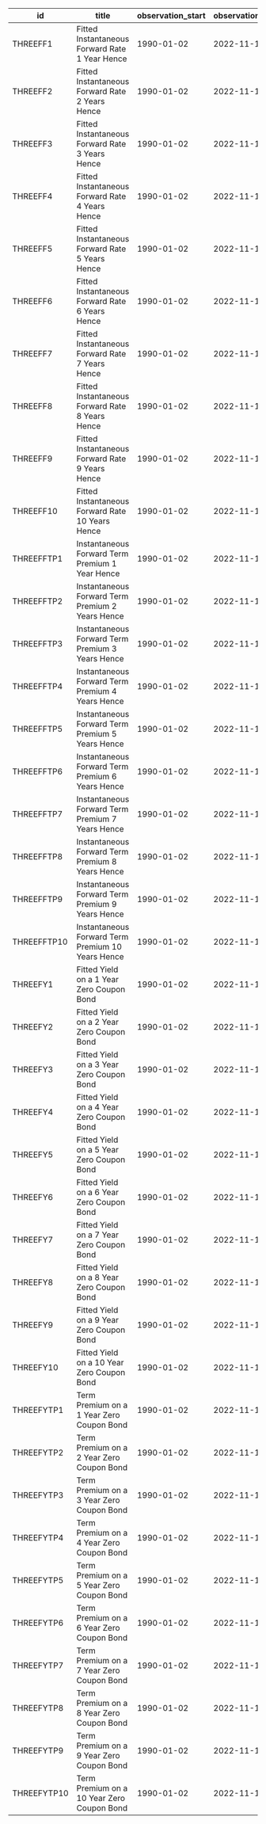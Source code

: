 | id          | title                                             | observation_start   | observation_end   |
|-------------|---------------------------------------------------|---------------------|-------------------|
| THREEFF1    | Fitted Instantaneous Forward Rate 1 Year Hence    | 1990-01-02          | 2022-11-10        |
| THREEFF2    | Fitted Instantaneous Forward Rate 2 Years Hence   | 1990-01-02          | 2022-11-10        |
| THREEFF3    | Fitted Instantaneous Forward Rate 3 Years Hence   | 1990-01-02          | 2022-11-10        |
| THREEFF4    | Fitted Instantaneous Forward Rate 4 Years Hence   | 1990-01-02          | 2022-11-10        |
| THREEFF5    | Fitted Instantaneous Forward Rate 5 Years Hence   | 1990-01-02          | 2022-11-10        |
| THREEFF6    | Fitted Instantaneous Forward Rate 6 Years Hence   | 1990-01-02          | 2022-11-10        |
| THREEFF7    | Fitted Instantaneous Forward Rate 7 Years Hence   | 1990-01-02          | 2022-11-10        |
| THREEFF8    | Fitted Instantaneous Forward Rate 8 Years Hence   | 1990-01-02          | 2022-11-10        |
| THREEFF9    | Fitted Instantaneous Forward Rate 9 Years Hence   | 1990-01-02          | 2022-11-10        |
| THREEFF10   | Fitted Instantaneous Forward Rate 10 Years Hence  | 1990-01-02          | 2022-11-10        |
| THREEFFTP1  | Instantaneous Forward Term Premium 1 Year Hence   | 1990-01-02          | 2022-11-10        |
| THREEFFTP2  | Instantaneous Forward Term Premium 2 Years Hence  | 1990-01-02          | 2022-11-10        |
| THREEFFTP3  | Instantaneous Forward Term Premium 3 Years Hence  | 1990-01-02          | 2022-11-10        |
| THREEFFTP4  | Instantaneous Forward Term Premium 4 Years Hence  | 1990-01-02          | 2022-11-10        |
| THREEFFTP5  | Instantaneous Forward Term Premium 5 Years Hence  | 1990-01-02          | 2022-11-10        |
| THREEFFTP6  | Instantaneous Forward Term Premium 6 Years Hence  | 1990-01-02          | 2022-11-10        |
| THREEFFTP7  | Instantaneous Forward Term Premium 7 Years Hence  | 1990-01-02          | 2022-11-10        |
| THREEFFTP8  | Instantaneous Forward Term Premium 8 Years Hence  | 1990-01-02          | 2022-11-10        |
| THREEFFTP9  | Instantaneous Forward Term Premium 9 Years Hence  | 1990-01-02          | 2022-11-10        |
| THREEFFTP10 | Instantaneous Forward Term Premium 10 Years Hence | 1990-01-02          | 2022-11-10        |
| THREEFY1    | Fitted Yield on a 1 Year Zero Coupon Bond         | 1990-01-02          | 2022-11-10        |
| THREEFY2    | Fitted Yield on a 2 Year Zero Coupon Bond         | 1990-01-02          | 2022-11-10        |
| THREEFY3    | Fitted Yield on a 3 Year Zero Coupon Bond         | 1990-01-02          | 2022-11-10        |
| THREEFY4    | Fitted Yield on a 4 Year Zero Coupon Bond         | 1990-01-02          | 2022-11-10        |
| THREEFY5    | Fitted Yield on a 5 Year Zero Coupon Bond         | 1990-01-02          | 2022-11-10        |
| THREEFY6    | Fitted Yield on a 6 Year Zero Coupon Bond         | 1990-01-02          | 2022-11-10        |
| THREEFY7    | Fitted Yield on a 7 Year Zero Coupon Bond         | 1990-01-02          | 2022-11-10        |
| THREEFY8    | Fitted Yield on a 8 Year Zero Coupon Bond         | 1990-01-02          | 2022-11-10        |
| THREEFY9    | Fitted Yield on a 9 Year Zero Coupon Bond         | 1990-01-02          | 2022-11-10        |
| THREEFY10   | Fitted Yield on a 10 Year Zero Coupon Bond        | 1990-01-02          | 2022-11-10        |
| THREEFYTP1  | Term Premium on a 1 Year Zero Coupon Bond         | 1990-01-02          | 2022-11-10        |
| THREEFYTP2  | Term Premium on a 2 Year Zero Coupon Bond         | 1990-01-02          | 2022-11-10        |
| THREEFYTP3  | Term Premium on a 3 Year Zero Coupon Bond         | 1990-01-02          | 2022-11-10        |
| THREEFYTP4  | Term Premium on a 4 Year Zero Coupon Bond         | 1990-01-02          | 2022-11-10        |
| THREEFYTP5  | Term Premium on a 5 Year Zero Coupon Bond         | 1990-01-02          | 2022-11-10        |
| THREEFYTP6  | Term Premium on a 6 Year Zero Coupon Bond         | 1990-01-02          | 2022-11-10        |
| THREEFYTP7  | Term Premium on a 7 Year Zero Coupon Bond         | 1990-01-02          | 2022-11-10        |
| THREEFYTP8  | Term Premium on a 8 Year Zero Coupon Bond         | 1990-01-02          | 2022-11-10        |
| THREEFYTP9  | Term Premium on a 9 Year Zero Coupon Bond         | 1990-01-02          | 2022-11-10        |
| THREEFYTP10 | Term Premium on a 10 Year Zero Coupon Bond        | 1990-01-02          | 2022-11-10        |